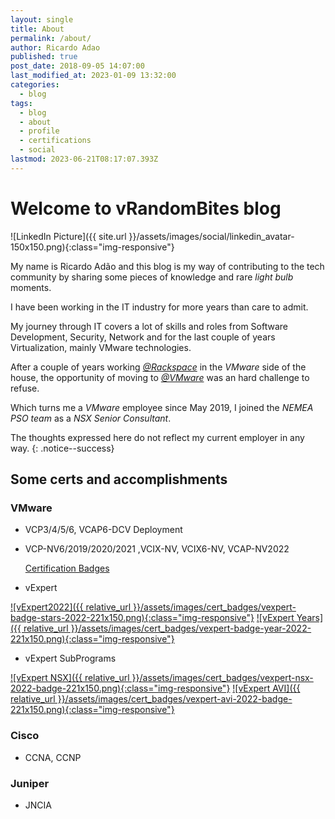 ```yaml
---
layout: single
title: About
permalink: /about/
author: Ricardo Adao
published: true
post_date: 2018-09-05 14:07:00
last_modified_at: 2023-01-09 13:32:00
categories:
  - blog
tags:
  - blog
  - about
  - profile
  - certifications
  - social
lastmod: 2023-06-21T08:17:07.393Z
---
```

# Welcome to vRandomBites blog #

![LinkedIn Picture]({{ site.url }}/assets/images/social/linkedin_avatar-150x150.png){:class="img-responsive"}

My name is Ricardo Adão and this blog is my way of contributing to the tech community by sharing some pieces of knowledge and rare _light bulb_ moments.

I have been working in the IT industry for more years than care to admit.

My journey through IT covers a lot of skills and roles from Software Development, Security, Network and for the last couple of years Virtualization, mainly VMware technologies.

After a couple of years working [_@Rackspace_](https://www.rackspace.com/) in the _VMware_ side of the house, the opportunity of moving to [_@VMware_](https://www.vmware.com/) was an hard challenge to refuse.

Which turns me a  _VMware_ employee since May 2019, I joined the _NEMEA PSO team_ as a _NSX Senior Consultant_.

The thoughts expressed here do not reflect my current employer in any way.
{: .notice--success}

## Some certs and accomplishments ##

### VMware ###

* VCP3/4/5/6, VCAP6-DCV Deployment
* VCP-NV6/2019/2020/2021 ,VCIX-NV, VCIX6-NV, VCAP-NV2022

  [Certification Badges](https://www.credly.com/users/ricardo.adao)

* vExpert

[![vExpert2022]({{ relative_url }}/assets/images/cert_badges/vexpert-badge-stars-2022-221x150.png){:class="img-responsive"}](https://vexpert.vmware.com/directory/2766)   [![vExpert Years]({{ relative_url }}/assets/images/cert_badges/vexpert-badge-year-2022-221x150.png){:class="img-responsive"}](https://vexpert.vmware.com/directory/2766)

* vExpert SubPrograms

[![vExpert NSX]({{ relative_url }}/assets/images/cert_badges/vexpert-nsx-2022-badge-221x150.png){:class="img-responsive"}](https://vexpert.vmware.com/directory/2766)   [![vExpert AVI]({{ relative_url }}/assets/images/cert_badges/vexpert-avi-2022-badge-221x150.png){:class="img-responsive"}](https://vexpert.vmware.com/directory/2766)

### Cisco ###

* CCNA, CCNP

### Juniper ###

* JNCIA